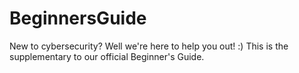 # BeginnersGuide
New to cybersecurity? Well we're here to help you out! :) This is the supplementary to our official Beginner's Guide.

